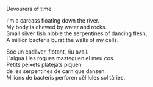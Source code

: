 Devourers of time  
  
I'm a carcass floating down the river.  
My body is chewed by water and rocks.  
Small silver fish nibble the serpentines of dancing flesh,  
A million bacteria burst the walls of my cells.  
  
  
Sóc un cadàver, flotant, riu avall.  
L'aigua i les roques masteguen el meu cos.  
Petits peixets platejats piquen  
de les serpentines de carn que dansen.  
Milions de bacteris perforen cèl·lules solitàries.  